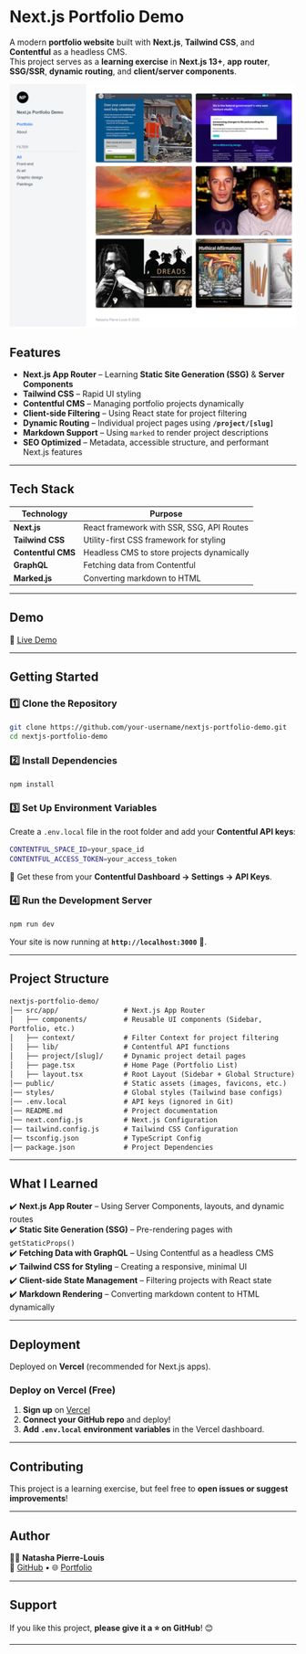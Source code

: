 # Next.js Portfolio Demo

A modern **portfolio website** built with **Next.js**, **Tailwind CSS**, and **Contentful** as a headless CMS.  
This project serves as a **learning exercise** in **Next.js 13+**, **app router**, **SSG/SSR**, **dynamic routing**, and **client/server components**.

![Portfolio Preview](public/images/nextjs-folio-screenshot.webp) <!-- Add an image of your portfolio here -->

## Features
- **Next.js App Router** – Learning **Static Site Generation (SSG)** & **Server Components**
- **Tailwind CSS** – Rapid UI styling
- **Contentful CMS** – Managing portfolio projects dynamically
- **Client-side Filtering** – Using React state for project filtering
- **Dynamic Routing** – Individual project pages using **`/project/[slug]`**
- **Markdown Support** – Using `marked` to render project descriptions
- **SEO Optimized** – Metadata, accessible structure, and performant Next.js features

---

## **Tech Stack**
| **Technology**  | **Purpose** |
|---------------|------------|
| **Next.js** | React framework with SSR, SSG, API Routes |
| **Tailwind CSS** | Utility-first CSS framework for styling |
| **Contentful CMS** | Headless CMS to store projects dynamically |
| **GraphQL** | Fetching data from Contentful |
| **Marked.js** | Converting markdown to HTML |

---

## **Demo**
🔗 [Live Demo](https://nextjs-demo-portfolio-natashasworld.vercel.app/)

---

## **Getting Started**
### **1️⃣ Clone the Repository**
```sh
git clone https://github.com/your-username/nextjs-portfolio-demo.git
cd nextjs-portfolio-demo
```

### **2️⃣ Install Dependencies**
```sh
npm install
```

### **3️⃣ Set Up Environment Variables**
Create a `.env.local` file in the root folder and add your **Contentful API keys**:
```sh
CONTENTFUL_SPACE_ID=your_space_id
CONTENTFUL_ACCESS_TOKEN=your_access_token
```
🔹 Get these from your **Contentful Dashboard → Settings → API Keys**.

### **4️⃣ Run the Development Server**
```sh
npm run dev
```
Your site is now running at **`http://localhost:3000`** 🚀.

---

## **Project Structure**
```
nextjs-portfolio-demo/
│── src/app/                # Next.js App Router
│   ├── components/         # Reusable UI components (Sidebar, Portfolio, etc.)
│   ├── context/            # Filter Context for project filtering
│   ├── lib/                # Contentful API functions
│   ├── project/[slug]/     # Dynamic project detail pages
│   ├── page.tsx            # Home Page (Portfolio List)
│   ├── layout.tsx          # Root Layout (Sidebar + Global Structure)
│── public/                 # Static assets (images, favicons, etc.)
│── styles/                 # Global styles (Tailwind base configs)
│── .env.local              # API keys (ignored in Git)
│── README.md               # Project documentation
│── next.config.js          # Next.js Configuration
│── tailwind.config.js      # Tailwind CSS Configuration
│── tsconfig.json           # TypeScript Config
│── package.json            # Project Dependencies
```

---

## **What I Learned**
✔️ **Next.js App Router** – Using Server Components, layouts, and dynamic routes  
✔️ **Static Site Generation (SSG)** – Pre-rendering pages with `getStaticProps()`  
✔️ **Fetching Data with GraphQL** – Using Contentful as a headless CMS  
✔️ **Tailwind CSS for Styling** – Creating a responsive, minimal UI  
✔️ **Client-side State Management** – Filtering projects with React state  
✔️ **Markdown Rendering** – Converting markdown content to HTML dynamically  

---

## **Deployment**
Deployed on **Vercel** (recommended for Next.js apps).

### **Deploy on Vercel (Free)**
1. **Sign up** on [Vercel](https://vercel.com/)
2. **Connect your GitHub repo** and deploy!
3. **Add `.env.local` environment variables** in the Vercel dashboard.

---

## **Contributing**
This project is a learning exercise, but feel free to **open issues or suggest improvements**!

---

## **Author**
👩‍💻 **Natasha Pierre-Louis**  
🔗 [GitHub](https://github.com/natashapl) • 🌐 [Portfolio](https://www.natashasfolio.com/)

---

## **Support**
If you like this project, **please give it a ⭐ on GitHub**! 😊

---